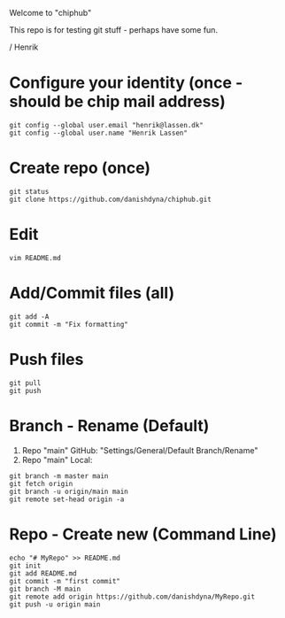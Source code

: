 ﻿Welcome to "chiphub"

This repo is for testing git stuff - perhaps have some fun.

/ Henrik

# Configure your identity (once - should be chip mail address)
```
git config --global user.email "henrik@lassen.dk"
git config --global user.name "Henrik Lassen"   
```

# Create repo (once)
```
git status
git clone https://github.com/danishdyna/chiphub.git
```
# Edit
```
vim README.md
```
# Add/Commit files (all)
```
git add -A
git commit -m "Fix formatting"
```
# Push files
```
git pull
git push
```
# Branch - Rename (Default)
1) Repo "main" GitHub: "Settings/General/Default Branch/Rename"
2) Repo "main" Local:
```
git branch -m master main
git fetch origin
git branch -u origin/main main
git remote set-head origin -a
```
# Repo - Create new (Command Line)
```
echo "# MyRepo" >> README.md
git init
git add README.md
git commit -m "first commit"
git branch -M main
git remote add origin https://github.com/danishdyna/MyRepo.git
git push -u origin main
```
